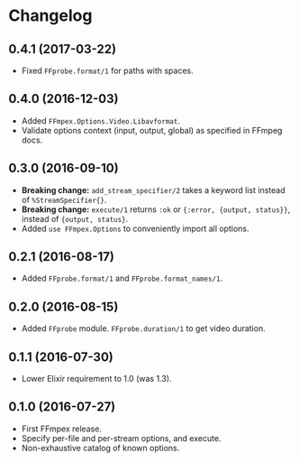 # Changelog

## 0.4.1 (2017-03-22)

* Fixed `FFprobe.format/1` for paths with spaces.

## 0.4.0 (2016-12-03)

* Added `FFmpex.Options.Video.Libavformat`.
* Validate options context (input, output, global) as specified in FFmpeg docs.

## 0.3.0 (2016-09-10)

* **Breaking change:** `add_stream_specifier/2` takes a keyword list instead of `%StreamSpecifier{}`.
* **Breaking change:** `execute/1` returns `:ok` or `{:error, {output, status}}`, instead of `{output, status}`.
* Added `use FFmpex.Options` to conveniently import all options.

## 0.2.1 (2016-08-17)

* Added `FFprobe.format/1` and `FFprobe.format_names/1`.

## 0.2.0 (2016-08-15)

* Added `FFprobe` module. `FFprobe.duration/1` to get video duration.

## 0.1.1 (2016-07-30)

* Lower Elixir requirement to 1.0 (was 1.3).

## 0.1.0 (2016-07-27)

* First FFmpex release.
* Specify per-file and per-stream options, and execute.
* Non-exhaustive catalog of known options.